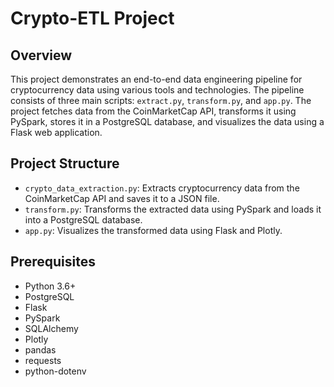 # Crypto-ETL Project

## Overview

This project demonstrates an end-to-end data engineering pipeline for cryptocurrency data using various tools and technologies. The pipeline consists of three main scripts: `extract.py`, `transform.py`, and `app.py`. The project fetches data from the CoinMarketCap API, transforms it using PySpark, stores it in a PostgreSQL database, and visualizes the data using a Flask web application.

## Project Structure

- `crypto_data_extraction.py`: Extracts cryptocurrency data from the CoinMarketCap API and saves it to a JSON file.
- `transform.py`: Transforms the extracted data using PySpark and loads it into a PostgreSQL database.
- `app.py`: Visualizes the transformed data using Flask and Plotly.

## Prerequisites

- Python 3.6+
- PostgreSQL
- Flask
- PySpark
- SQLAlchemy
- Plotly
- pandas
- requests
- python-dotenv
